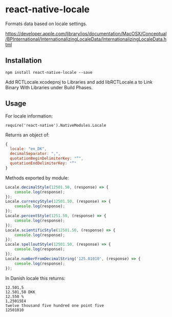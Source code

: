 # react-native-locale

Formats data based on locale settings.

https://developer.apple.com/library/ios/documentation/MacOSX/Conceptual/BPInternational/InternationalizingLocaleData/InternationalizingLocaleData.html

## Installation

`npm install react-native-locale --save`

Add RCTLocale.xcodeproj to Libraries and add libRCTLocale.a to Link Binary With Libraries under Build Phases.

## Usage

For locale information:

`require('react-native').NativeModules.Locale`

Returns an object of:

```js
{
  locale: "en_DK",
  decimalSeparator: ",",
  quotationBeginDelimiterKey: "“",
  quotationEndDelimiterKey: "”"
}
```

Methods exported by module:


```js
Locale.decimalStyle(12501.50, (response) => {
	console.log(response);
});
Locale.currencyStyle(12501.50, (response) => {
	console.log(response);
});
Locale.percentStyle(1251.50, (response) => {
	console.log(response);
});
Locale.scientificStyle(12501.50, (response) => {
	console.log(response);
});
Locale.spelloutStyle(12501.50, (response) => {
	console.log(response);
});
Locale.numberFromDecimalString('125.01010', (response) => {
	console.log(response);
});
```

In Danish locale this returns:

```
12.501,5
12.501,50 DKK
12.550 %
1,25015E4
twelve thousand five hundred one point five
12501010
```

